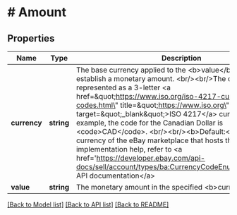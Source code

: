 # # Amount

## Properties

Name | Type | Description | Notes
------------ | ------------- | ------------- | -------------
**currency** | **string** | The base currency applied to the &lt;b&gt;value&lt;/b&gt; field to establish a monetary amount.  &lt;br/&gt;&lt;br/&gt;The currency is represented as a 3-letter &lt;a href&#x3D;\&quot;https://www.iso.org/iso-4217-currency-codes.html\&quot; title&#x3D;\&quot;https://www.iso.org\&quot; target&#x3D;\&quot;_blank\&quot;&gt;ISO 4217&lt;/a&gt; currency code. For example, the code for the Canadian Dollar is &lt;code&gt;CAD&lt;/code&gt;.  &lt;br/&gt;&lt;br/&gt;&lt;b&gt;Default:&lt;/b&gt; The default currency of the eBay marketplace that hosts the listing. For implementation help, refer to &lt;a href&#x3D;&#39;https://developer.ebay.com/api-docs/sell/account/types/ba:CurrencyCodeEnum&#39;&gt;eBay API documentation&lt;/a&gt; | [optional]
**value** | **string** | The monetary amount in the specified &lt;b&gt;currency&lt;/b&gt;. | [optional]

[[Back to Model list]](../../README.md#models) [[Back to API list]](../../README.md#endpoints) [[Back to README]](../../README.md)
